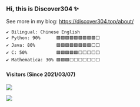 ### Hi, this is Discover304 ✨ 

See more in my blog: https://discover304.top/about/

```
✔️ Bilingual: Chinese English
✔️ Python: 90%      🟩🟩🟩🟩🟩🟩🟩🟩🟩⬜
✔️ Java: 80%        🟩🟩🟩🟩🟩🟩🟩🟩⬜⬜
✔️ C: 50%           🟩🟩🟩🟩🟩⬜⬜⬜⬜⬜
✔️ Mathematica: 30% 🟩🟩🟩⬜⬜⬜⬜⬜⬜⬜
```
#### Visitors (Since 2021/03/07)
[![](https://count.getloli.com/get/@Discover304?theme=gelbooru)](https://count.getloli.com/get/@Discover304?theme=gelbooru)

[![](https://github-readme-stats.vercel.app/api?username=discover304&theme=default&bg_color=FFFFFF&text_color=000000&title_color=000000&count_private=true)](https://github.com/Discover304)

<!--
[![willianrod's wakatime stats](https://github-readme-stats.vercel.app/api/wakatime?username=Discover304)](https://wakatime.com/dashboard)
-->
<!--
**Discover304/Discover304** is a ✨ _special_ ✨ repository because its `README.md` (this file) appears on your GitHub profile.

Here are some ideas to get you started:

- 🔭 I’m currently working on ...
- 🌱 I’m currently learning ...
- 👯 I’m looking to collaborate on ...
- 🤔 I’m looking for help with ...
- 💬 Ask me about ...
- 📫 How to reach me: ...
- 😄 Pronouns: ...
- ⚡ Fun fact: ...
-->
